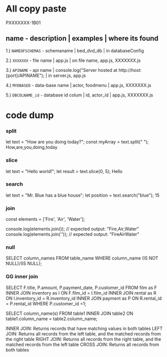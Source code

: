 # All copy paste

PXXXXXXX-1B01

<h2>name - description | examples | where its found</h2>

1.) `NAMEOFSCHEMAS` - schemaname | bed_dvd_db | in databaseConfig

2.) `XXXXXXX` - file name | app.js | on file name, app.js, XXXXXXX.js

3.) `APINAME` - api name | console.log("Server hosted at http://${host}:${port}/APINAME"); | in server.js, app.js

4.) `MYDBASED` - data-base name | actor, foodmenu | app.js, XXXXXXX.js

5.) `DBCOLNAME_id` - database id colum | id, actor_id | app.js, XXXXXXX.js

# code dump

<h3> split </h3>
let text = "How are you doing today?";
const myArray = text.split(" ");
How,are,you,doing,today

<h3> slice </h3>
let text = "Hello world!";
let result = text.slice(0, 5);
Hello

<h3> search </h3>
let text = "Mr. Blue has a blue house";
let position = text.search("blue");
15

<h3> join </h3>

const elements = ['Fire', 'Air', 'Water'];

console.log(elements.join());
// expected output: "Fire,Air,Water"
console.log(elements.join(''));
// expected output: "FireAirWater"

<h3> null </h3>
SELECT column_names
FROM table_name
WHERE column_name (IS NOT NULL)/(IS NULL);

<h3> GG inner join </h3>


SELECT F.title, P.amount, P.payment_date, P.customer_id FROM film as F INNER JOIN inventory as I ON F.film_id = I.film_id INNER JOIN rental as R ON I.inventory_id = R.inventory_id INNER JOIN payment as P ON R.rental_id = P.rental_id WHERE P.customer_id =1;


SELECT column_name(s)
FROM table1
INNER JOIN table2
ON table1.column_name = table2.column_name;

INNER JOIN: Returns records that have matching values in both tables
LEFT JOIN: Returns all records from the left table, and the matched records from the right table
RIGHT JOIN: Returns all records from the right table, and the matched records from the left table
CROSS JOIN: Returns all records from both tables



